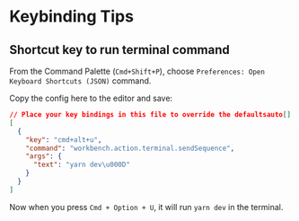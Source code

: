 # Keybinding Tips

## Shortcut key to run terminal command

From the Command Palette (`Cmd+Shift+P`), choose `Preferences: Open Keyboard Shortcuts (JSON)` command.

Copy the config here to the editor and save:

```json
// Place your key bindings in this file to override the defaultsauto[]
[
  {
    "key": "cmd+alt+u",
    "command": "workbench.action.terminal.sendSequence",
    "args": {
      "text": "yarn dev\u000D"
    }
  }
]
```

Now when you press `Cmd + Option + U`, it will run `yarn dev` in the terminal.
